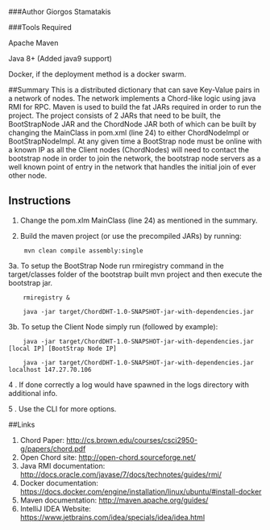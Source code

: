 ###Author 
Giorgos Stamatakis

###Tools Required

Apache Maven

Java 8+ (Added java9 support)

Docker, if the deployment method is a docker swarm.

##Summary
This is a distributed dictionary that can save Key-Value pairs in a network of nodes.
The network implements a Chord-like logic using java RMI for RPC. Maven is used to build the fat 
JARs required in order to run the project. The project consists of 2 JARs that need to be built, the 
BootStrapNode JAR and the ChordNode JAR both of which can be built by changing the MainClass in 
pom.xml (line 24) to either ChordNodeImpl or BootStrapNodeImpl. At any given time a BootStrap node 
must be online with a known IP as all the Client nodes (ChordNodes) will need to contact the bootstrap
node in order to join the network, the bootstrap node servers as a well known point of entry in the
network that handles the initial join of ever other node.

## Instructions
1. Change the pom.xlm MainClass (line 24) as mentioned in the summary.
2. Build the maven project (or use the precompiled JARs) by running:


        mvn clean compile assembly:single

3a. To setup the BootStrap Node run rmiregistry command in the target/classes folder of the bootstrap built mvn project 
and then execute the bootstrap jar.

        rmiregistry &
        
        java -jar target/ChordDHT-1.0-SNAPSHOT-jar-with-dependencies.jar
        
3b. To setup the Client Node simply run (followed by example):
        
        java -jar target/ChordDHT-1.0-SNAPSHOT-jar-with-dependencies.jar [local IP] [BootStrap Node IP]
        
        java -jar target/ChordDHT-1.0-SNAPSHOT-jar-with-dependencies.jar localhost 147.27.70.106       

4 . If done correctly a log would have spawned in the logs directory with additional info.

5 . Use the CLI for more options.


##Links
1. Chord Paper: http://cs.brown.edu/courses/csci2950-g/papers/chord.pdf
2. Open Chord site: http://open-chord.sourceforge.net/
3. Java RMI documentation: http://docs.oracle.com/javase/7/docs/technotes/guides/rmi/
4. Docker documentation: https://docs.docker.com/engine/installation/linux/ubuntu/#install-docker
5. Maven documentation: http://maven.apache.org/guides/
6. IntelliJ IDEA Website: https://www.jetbrains.com/idea/specials/idea/idea.html
